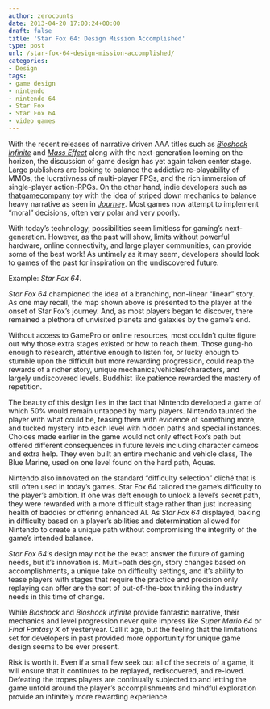 ```yaml
---
author: zerocounts
date: 2013-04-20 17:00:24+00:00
draft: false
title: 'Star Fox 64: Design Mission Accomplished'
type: post
url: /star-fox-64-design-mission-accomplished/
categories:
- Design
tags:
- game design
- nintendo
- nintendo 64
- Star Fox
- Star Fox 64
- video games
---
```


With the recent releases of narrative driven AAA titles such as _[Bioshock Infinite](http://www.bioshockinfinite.com/?RET=&ag=true)_ and _[Mass Effect](http://masseffect.bioware.com/agegate/?url=%2F)_ along with the next-generation looming on the horizon, the discussion of game design has yet again taken center stage. Large publishers are looking to balance the addictive re-playability of MMOs, the lucrativness of multi-player FPSs, and the rich immersion of single-player action-RPGs. On the other hand, indie developers such as [thatgamecompany](http://thatgamecompany.com/) toy with the idea of striped down mechanics to balance heavy narrative as seen in _[Journey](http://thestarrlist.com/2013/04/09/journey-1-year-later/)_. Most games now attempt to implement “moral” decisions, often very polar and very poorly.

With today’s technology, possibilities seem limitless for gaming’s next-generation. However, as the past will show, limits without powerful hardware, online connectivity, and large player communities, can provide some of the best work! As untimely as it may seem, developers should look to games of the past for inspiration on the undiscovered future.

Example: _Star Fox 64_.

_Star Fox 64_ championed the idea of a branching, non-linear “linear” story. As one may recall, the map shown above is presented to the player at the onset of Star Fox’s journey. And, as most players began to discover, there remained a plethora of unvisited planets and galaxies by the game’s end.

Without access to GamePro or online resources, most couldn’t quite figure out why those extra stages existed or how to reach them. Those gung-ho enough to research, attentive enough to listen for, or lucky enough to stumble upon the difficult but more rewarding progression, could reap the rewards of a richer story, unique mechanics/vehicles/characters, and largely undiscovered levels. Buddhist like patience rewarded the mastery of repetition.

The beauty of this design lies in the fact that Nintendo developed a game of which 50% would remain untapped by many players. Nintendo taunted the player with what could be, teasing them with evidence of something more, and tucked mystery into each level with hidden paths and special instances. Choices made earlier in the game would not only effect Fox’s path but offered different consequences in future levels including character cameos and extra help. They even built an entire mechanic and vehicle class, The Blue Marine, used on one level found on the hard path, Aquas.

Nintendo also innovated on the standard “difficulty selection” cliché that is still often used in today’s games. Star Fox 64 tailored the game’s difficulty to the player’s ambition. If one was deft enough to unlock a level’s secret path, they were rewarded with a more difficult stage rather than just increasing health of baddies or offering enhanced AI. As _Star Fox 64_ displayed, baking in difficulty based on a player’s abilities and determination allowed for Nintendo to create a unique path without compromising the integrity of the game’s intended balance.

_Star Fox 64_‘s design may not be the exact answer the future of gaming needs, but it’s innovation is. Multi-path design, story changes based on accomplishments, a unique take on difficulty settings, and it’s ability to tease players with stages that require the practice and precision only replaying can offer are the sort of out-of-the-box thinking the industry needs in this time of change.

While _Bioshock_ and _Bioshock Infinite_ provide fantastic narrative, their mechanics and level progression never quite impress like _Super Mario 64_ or _Final Fantasy X_ of yesteryear. Call it age, but the feeling that the limitations set for developers in past provided more opportunity for unique game design seems to be ever present.

Risk is worth it. Even if a small few seek out all of the secrets of a game, it will ensure that it continues to be replayed, rediscovered, and re-loved. Defeating the tropes players are continually subjected to and letting the game unfold around the player’s accomplishments and mindful exploration provide an infinitely more rewarding experience.
